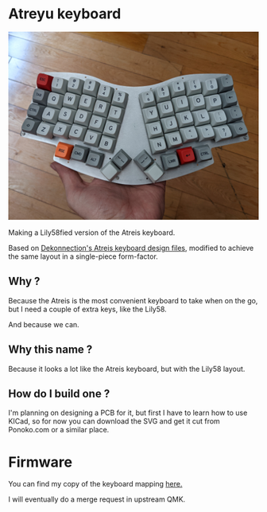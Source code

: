# Atreyu keyboard

![A picture of the Atreyu](pictures/PXL_20210609_174723137.jpg?raw=true "The Atreyu keyboard")

Making a Lily58fied version of the Atreis keyboard.

Based on [Dekonnection's Atreis keyboard design files](https://github.com/dekonnection/atreis),
modified to achieve the same layout in a single-piece form-factor.

## Why ?

Because the Atreis is the most convenient keyboard to take when on the go, but I need a couple of extra keys, like the Lily58.

And because we can.

## Why this name ?

Because it looks a lot like the Atreis keyboard, but with the Lily58 layout.

## How do I build one ?

I'm planning on designing a PCB for it, but first I have to learn how to use KICad, so for now you can download the SVG and get it cut from Ponoko.com or a similar place.

# Firmware

You can find my copy of the keyboard mapping [here.](http://github.com/climent/qmk_firmware/keyboards/atreyu/)

I will eventually do a merge request in upstream QMK.
